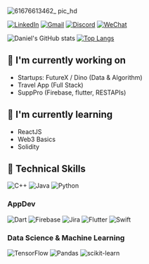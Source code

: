 ![61676613462_ pic_hd](https://user-images.githubusercontent.com/58199853/219561562-21c43bdb-9cec-4003-bf89-8bf662032e1b.jpg)


[![LinkedIn](https://img.shields.io/badge/linkedin-%230077B5.svg?style=for-the-badge&logo=linkedin&logoColor=white)](https://www.linkedin.com/in/yuxuantian/) [![Gmail](https://img.shields.io/badge/Gmail-D14836?style=for-the-badge&logo=gmail&logoColor=white)](mailto:danieltian.yx@gmail.com) [![Discord](https://img.shields.io/badge/Discord-%235865F2.svg?style=for-the-badge&logo=discord&logoColor=white)](mailto:danieltian.yx@gmail.com?subject="Discord") [![WeChat](https://img.shields.io/badge/WeChat-07C160?style=for-the-badge&logo=wechat&logoColor=white)](mailto:danieltian.yx@gmail.com?subject="WeChat")

![Daniel's GitHub stats](https://github-readme-stats.vercel.app/api?username=danieltyx&show_icons=true&theme=radical&hide=prs,contribs)
[![Top Langs](https://github-readme-stats.vercel.app/api/top-langs/?username=danieltyx&hide_progress=true&theme=radical&langs_count=10)](https://github.com/danieltyx/github-readme-stats)

## 🔭 I'm currently working on
- Startups: FutureX / Dino (Data & Algorithm)
- Travel App (Full Stack)
- SuppPro (Firebase, flutter, RESTAPIs) 


## 🌱 I'm currently learning
- ReactJS
- Web3 Basics
- Solidity

## 💼 Technical Skills

![C++](https://img.shields.io/badge/c++-%2300599C.svg?style=for-the-badge&logo=c%2B%2B&logoColor=white)
![Java](https://img.shields.io/badge/java-%23ED8B00.svg?style=for-the-badge&logo=java&logoColor=white)
![Python](https://img.shields.io/badge/python-3670A0?style=for-the-badge&logo=python&logoColor=ffdd54)

### AppDev 
![Dart](https://img.shields.io/badge/dart-%230175C2.svg?style=for-the-badge&logo=dart&logoColor=white)
![Firebase](https://img.shields.io/badge/Firebase-039BE5?style=for-the-badge&logo=Firebase&logoColor=white)
![Jira](https://img.shields.io/badge/jira-%230A0FFF.svg?style=for-the-badge&logo=jira&logoColor=white)
![Flutter](https://img.shields.io/badge/Flutter-%2302569B.svg?style=for-the-badge&logo=Flutter&logoColor=white)
![Swift](https://img.shields.io/badge/swift-F54A2A?style=for-the-badge&logo=swift&logoColor=white)

### Data Science & Machine Learning 
![TensorFlow](https://img.shields.io/badge/TensorFlow-%23FF6F00.svg?style=for-the-badge&logo=TensorFlow&logoColor=white)
![Pandas](https://img.shields.io/badge/pandas-%23150458.svg?style=for-the-badge&logo=pandas&logoColor=white)
![scikit-learn](https://img.shields.io/badge/scikit--learn-%23F7931E.svg?style=for-the-badge&logo=scikit-learn&logoColor=white)

